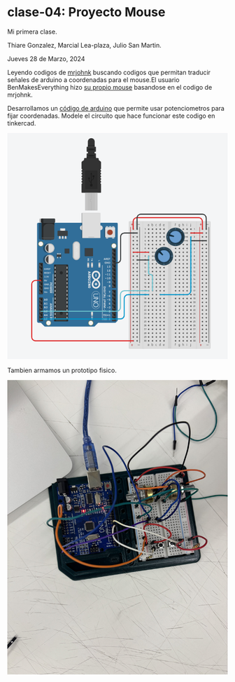 # clase-04: Proyecto Mouse
Mi primera clase.

Thiare Gonzalez, Marcial Lea-plaza, Julio San Martin.

Jueves 28 de Marzo, 2024

Leyendo codigos de [mrjohnk](<https://github.com/mrjohnk/PMW3389DM>) buscando codigos que permitan traducir señales de arduino a coordenadas para el mouse.El usuario BenMakesEverything hizo [su propio mouse](<https://github.com/BenMakesEverything/PMW3389_Mouse>) basandose en el codigo de mrjohnk.

Desarrollamos un [código de arduino](./Mouse1/Mouse1.ino) que permite usar potenciometros para fijar coordenadas. 
Modele el circuito que hace funcionar este codigo en tinkercad.

![Figura1](./Imagenes/tinker1.png)

Tambien armamos un prototipo fisico.

![Figura2](./Imagenes/protClase4.jpg)
